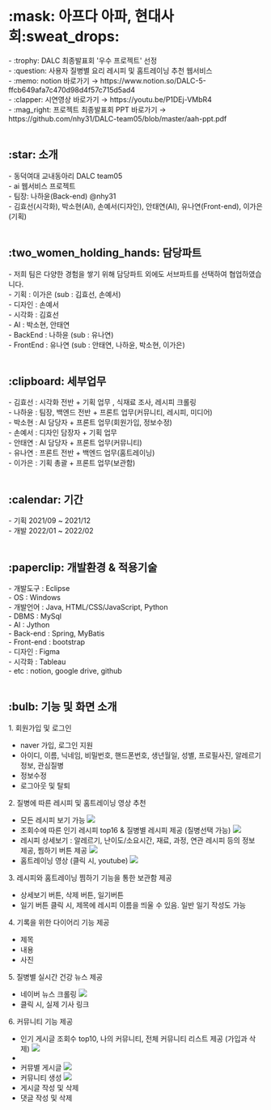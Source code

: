 <br>
<h1>:mask: 아프다 아파, 현대사회:sweat_drops:</h1>
- :trophy: DALC 최종발표회 '우수 프로젝트' 선정 <br>
- :question: 사용자 질병별 요리 레시피 및 홈트레이닝 추천 웹서비스 <br>
- :memo: notion 바로가기 → https://www.notion.so/DALC-5-ffcb649afa7c470d98d4f57c715d5ad4 <br>
- :clapper: 시연영상 바로가기 → https://youtu.be/P1DEj-VMbR4 <br>
- :mag_right: 프로젝트 최종발표회 PPT 바로가기 → https://github.com/nhy31/DALC-team05/blob/master/aah-ppt.pdf <br>

<br>
<h2>:star: 소개</h2>
- 동덕여대 교내동아리 DALC team05 <br>
- ai 웹서비스 프로젝트 <br>
- 팀장: 나하윤(Back-end) @nhy31 <br>
- 김효선(시각화), 박소현(AI), 손예서(디자인), 안태연(AI), 유나연(Front-end), 이가은(기획) <br>

<br>
<h2>:two_women_holding_hands: 담당파트</h2>
- 저희 팀은 다양한 경험을 쌓기 위해 담당파트 외에도 서브파트를 선택하여 협업하였습니다. <br>
- 기획 : 이가은 (sub : 김효선, 손예서)<br>
- 디자인 : 손예서 <br>
- 시각화 : 김효선  <br>
- AI : 박소현, 안태연 <br>
- BackEnd : 나하윤 (sub : 유나연) <br>
- FrontEnd : 유나연 (sub : 안태연, 나하윤, 박소현, 이가은) <br> 

<br>
<h2>:clipboard: 세부업무</h2>
- 김효선 : 시각화 전반 + 기획 업무 , 식재료 조사, 레시피 크롤링  <br>
- 나하윤 : 팀장, 백엔드 전반 + 프론트 업무(커뮤니티, 레시피, 미디어)  <br>
- 박소현 : AI 담당자 + 프론트 업무(회원가입, 정보수정)  <br>
- 손예서 : 디자인 담장자 + 기획 업무  <br>
- 안태연 : AI 담당자 + 프론트 업무(커뮤니티)  <br>
- 유나연 : 프론트 전반 + 백엔드 업무(홈트레이닝)  <br>
- 이가은 : 기획 총괄 + 프론트 업무(보관함)  <br>

<br>
<h2>:calendar: 기간</h2>
- 기획 2021/09 ~ 2021/12 <br>
- 개발 2022/01 ~ 2022/02 <br>

<br>
<h2>:paperclip: 개발환경 & 적용기술 </h2>
- 개발도구 : Eclipse <br>
- OS : Windows <br>
- 개발언어 : Java, HTML/CSS/JavaScript, Python <br>
- DBMS :  MySql <br>
- AI : Jython<br>
- Back-end : Spring, MyBatis <br>
- Front-end : bootstrap <br>
- 디자인 : Figma <br>
- 시각화 : Tableau <br>
- etc : notion, google drive, github <br>

<br>
<h2>:bulb: 기능 및 화면 소개 </h2> 
1. 회원가입 및 로그인 
  <ul>
   <li> naver 가입, 로그인 지원</li>
   <li> 아이디, 이름, 닉네임, 비밀번호, 핸드폰번호, 생년월일, 성별, 프로필사진, 알레르기 정보, 관심질병 </li>
   <li> 정보수정 </li>
   <li> 로그아웃 및 탈퇴 </li>
  </ul>
2. 질병에 따른 레시피 및 홈트레이닝 영상 추천 <br> 
  <ul>
   <li> 모든 레시피 보기 가능 <img src="https://user-images.githubusercontent.com/59862742/156925025-071bf92a-fcd3-4cf7-8931-2c2d0802da73.png"></li>
   <li> 조회수에 따른 인기 레시피 top16 & 질병별 레시피 제공 (질병선택 가능) <img src="https://user-images.githubusercontent.com/59862742/156925035-1e3d16d9-2bd6-40f6-91af-d8790723d26e.png"> </li>
   <li> 레시피 상세보기 : 알레르기, 난이도/소요시간, 재료, 과정, 연관 레시피 등의 정보 제공, 찜하기 버튼 제공 <img src="https://user-images.githubusercontent.com/59862742/156925034-d6ee7936-0d40-4c1a-8f3b-6cb729e2f315.png"> </li>
   <li> 홈트레이닝 영상 (클릭 시, youtube) <img src="https://user-images.githubusercontent.com/59862742/156925040-1180cc57-050b-4580-9559-e1d5c27a1f5f.png"></li>
  </ul>
3. 레시피와 홈트레이닝 찜하기 기능을 통한 보관함 제공 <br>
  <ul>
   <li> 상세보기 버튼, 삭제 버튼, 일기버튼 </li>
   <li>일기 버튼 클릭 시, 제목에 레시피 이름을 띄울 수 있음. 일반 일기 작성도 가능 </li>  
  </ul>
4. 기록을 위한 다이어리 기능 제공 <br> 
  <ul>
   <li>제목</li>
   <li>내용</li>
   <li>사진</li>
  </ul>
5. 질병별 실시간 건강 뉴스 제공 <br>
  <ul>
   <li>네이버 뉴스 크롤링 <img src="https://user-images.githubusercontent.com/59862742/156925036-3993b83f-94de-4020-bf68-b7faf47c887c.png"></li>
   <li>클릭 시, 실제 기사 링크</li>
  </ul>
6. 커뮤니티 기능 제공 <br>
  <ul>
   <li>인기 게시글 조회수 top10, 나의 커뮤니티, 전체 커뮤니티 리스트 제공 (가입과 삭제) <img src="https://user-images.githubusercontent.com/59862742/156925037-0661af60-9eeb-4f30-824a-4940363c78fc.png"></li>
   <li></li>
   <li>커뮤별 게시글 <img src="https://user-images.githubusercontent.com/59862742/156925038-01d2fbba-735c-4f43-840b-52a04ed28ae0.png"></li>
   <li>커뮤니티 생성 <img src="https://user-images.githubusercontent.com/59862742/156925039-ca5f6208-8b77-4875-872d-ac61faf01db1.png"></li>
   <li>게시글 작성 및 삭제</li>
   <li>댓글 작성 및 삭제</li>
  </ul>





